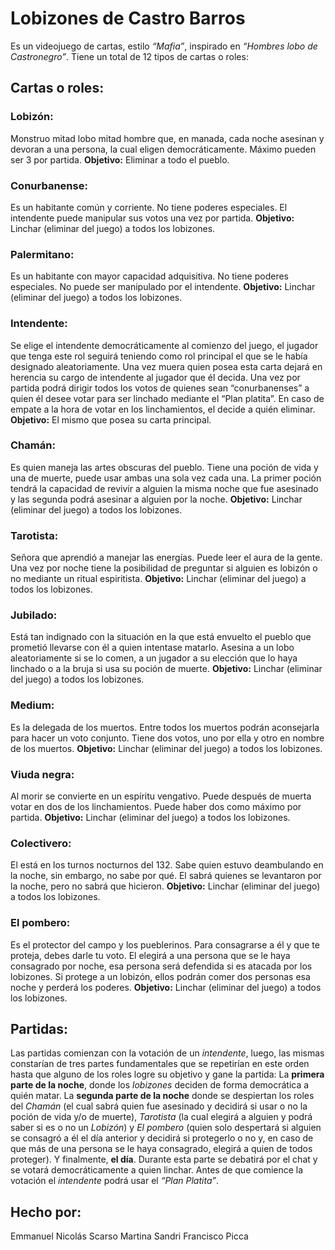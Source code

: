 # Lobizones de Castro Barros

Es un videojuego de cartas, estilo *“Mafia”*, inspirado en *“Hombres lobo de Castronegro”*. Tiene un total de 12 tipos de cartas o roles:



## Cartas o roles:

### Lobizón:
Monstruo mitad lobo mitad hombre que, en manada, cada noche asesinan y devoran a una persona, la cual eligen democráticamente. Máximo pueden ser 3 por partida.
**Objetivo:** Eliminar a todo el pueblo.

### Conurbanense:
Es un habitante común y corriente. No tiene poderes especiales. El intendente puede manipular sus votos una vez por partida.
**Objetivo:** Linchar (eliminar del juego) a todos los lobizones.

### Palermitano:
Es un habitante con mayor capacidad adquisitiva. No tiene poderes especiales. No puede ser manipulado por el intendente. 
**Objetivo:** Linchar (eliminar del juego) a todos los lobizones.

### Intendente:
Se elige el intendente democráticamente al comienzo del juego, el jugador que tenga este rol seguirá teniendo como rol principal el que se le había designado aleatoriamente. Una vez muera quien posea esta carta dejará en herencia su cargo de intendente al jugador que él decida. Una vez por partida podrá dirigir todos los votos de quienes sean “conurbanenses” a quien él desee votar para ser linchado mediante el “Plan platita”. En caso de empate a la hora de votar en los linchamientos, el decide a quién eliminar.
**Objetivo:** El mismo que posea su carta principal.

### Chamán:
Es quien maneja las artes obscuras del pueblo. Tiene una poción de vida y una de muerte, puede usar ambas una sola vez cada una. La primer poción tendrá la capacidad de revivir a alguien la misma noche que fue asesinado y las segunda podrá asesinar a alguien por la noche.
**Objetivo:** Linchar (eliminar del juego) a todos los lobizones.

### Tarotista: 
Señora que aprendió a manejar las energías. Puede leer el aura de la gente. Una vez por noche tiene la posibilidad de preguntar si alguien es lobizón o no mediante un ritual espiritista.
**Objetivo:** Linchar (eliminar del juego) a todos los lobizones.

### Jubilado: 
Está tan indignado con la situación en la que está envuelto el pueblo que prometió llevarse con él a quien intentase matarlo. Asesina a un lobo aleatoriamente si se lo comen, a un jugador a su elección que lo haya linchado o a la bruja si usa su poción de muerte.
**Objetivo:** Linchar (eliminar del juego) a todos los lobizones.

### Medium: 
Es la delegada de los muertos. Entre todos los muertos podrán aconsejarla para hacer un voto conjunto. Tiene dos votos, uno por ella y otro en nombre de los muertos.
**Objetivo:** Linchar (eliminar del juego) a todos los lobizones.

### Viuda negra: 
Al morir se convierte en un espíritu vengativo. Puede después de muerta votar en dos de los linchamientos. Puede haber dos como máximo por partida.
**Objetivo:** Linchar (eliminar del juego) a todos los lobizones.

### Colectivero:
El está en los turnos nocturnos del 132. Sabe quien estuvo deambulando en la noche, sin embargo, no sabe por qué. El sabrá quienes se levantaron por la noche, pero no sabrá que hicieron. 
**Objetivo:** Linchar (eliminar del juego) a todos los lobizones.

### El pombero: 
Es el protector del campo y los pueblerinos. Para consagrarse a él y que te proteja, debes darle tu voto. El elegirá a una persona que se le haya consagrado por noche, esa persona será defendida si es atacada por los lobizones. Si protege a un lobizón, ellos podrán comer dos personas esa noche y perderá los poderes. 
**Objetivo:** Linchar (eliminar del juego) a todos los lobizones.



## Partidas:
Las partidas comienzan con la votación de un *intendente*, luego, las mismas constarían de tres partes fundamentales que se repetirían en este orden hasta que alguno de los roles logre su objetivo y gane la partida:
La **primera parte de la noche**, donde los *lobizones* deciden de forma democrática a quién matar.
La **segunda parte de la noche** donde se despiertan los roles del *Chamán* (el cual sabrá quien fue asesinado y decidirá si usar o no la poción de vida y/o de muerte), *Tarotista* (la cual elegirá a alguien y podrá saber si es o no un *Lobizón*) y *El pombero* (quien solo despertará si alguien se consagró a él el día anterior y decidirá si protegerlo o no y, en caso de que más de una persona se le haya consagrado, elegirá a quien de todos proteger).
Y finalmente, **el día**. Durante esta parte se debatirá por el chat y se votará democráticamente a quien linchar. Antes de que comience la votación el *intendente* podrá usar el *“Plan Platita”*.



## Hecho por:
Emmanuel Nicolás Scarso
Martina Sandri
Francisco Picca
